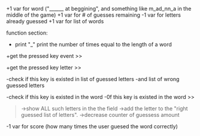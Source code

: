 +1 var for word ("______ at beggining", and something like m_ad_nn_a in the middle of the game)
+1 var for # of guesses remaining
-1 var for letters already guessed
+1 var for list of words

function section:
- print "_" print the number of times equal to the length of a word

+get the pressed key event >>

+get the pressed key letter >>

-check if this key is existed in list of guessed letters
-and list of wrong guessed letters

-check if this key is existed in the word
-0f this key is existed in the word >>
>->show ALL such letters in the the field
>->add the letter to the "right guessed list of letters".
>->decrease counter of guessess amount




-1 var for score (how many times the user guesed the word correctly)